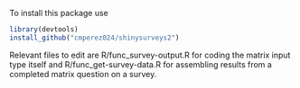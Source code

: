 To install this package use
```r
library(devtools)
install_github("cmperez024/shinysurveys2")
``` 
Relevant files to edit are R/func_survey-output.R for coding the matrix input type itself and R/func_get-survey-data.R for assembling results from a completed matrix question on a survey.
